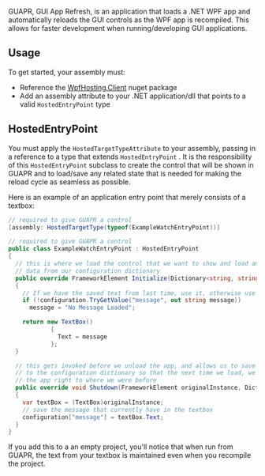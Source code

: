 GUAPR, GUI App Refresh, is an application that loads a .NET WPF app and automatically reloads the GUI controls as the WPF app is recompiled.  This allows for faster development when running/developing GUI applications.

## Usage

To get started, your assembly must:

- Reference the [WpfHosting.Client](https://www.nuget.org/packages/WpfHosting.Client) nuget package
- Add an assembly attribute to your .NET application/dll that points to a valid `HostedEntryPoint` type

## HostedEntryPoint

You must apply the `HostedTargetTypeAttribute` to your assembly, passing in a reference to a type that extends `HostedEntryPoint` .  It is the responsibility of this `HostedEntryPoint`  subclass to create the control that will be shown in GUAPR and to load/save any related state that is needed for making the reload cycle as seamless as possible.

Here is an example of an application entry point that merely consists of a textbox:

```csharp
// required to give GUAPR a control
[assembly: HostedTargetType(typeof(ExampleWatchEntryPoint))]

// required to give GUAPR a control
public class ExampleWatchEntryPoint : HostedEntryPoint
{
  // this is where we load the control that we want to show and load any saved
  // data from our configuration dictionary
  public override FrameworkElement Initialize(Dictionary<string, string> configuration)
  {
    // If we have the saved text from last time, use it, otherwise use the default text
    if (!configuration.TryGetValue("message", out string message))
      message = "No Message Loaded";

    return new TextBox()
            {
              Text = message
            };
  }

  // this gets invoked before we unload the app, and allows us to save any data
  // to the configuration dictionary so that the next time we load, we can load
  // the app right to where we were before
  public override void Shutdown(FrameworkElement originalInstance, Dictionary<string, string> configuration)
  {
    var textBox = (TextBox)originalInstance;
    // save the message that currently have in the textbox
    configuration["message"] = textBox.Text;
  }
}
```

If you add this to a an empty project, you'll notice that when run from GUAPR, the text from your textbox is maintained even when you recompile the project.